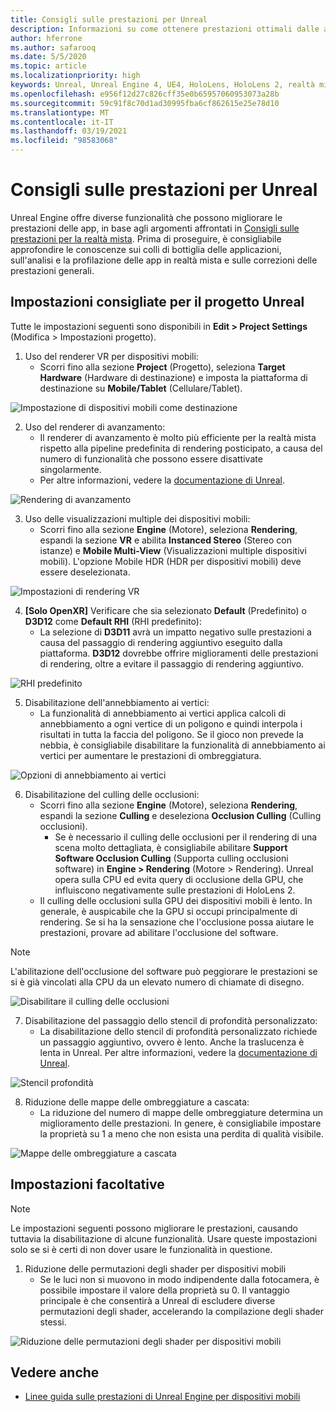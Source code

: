 ```yaml
---
title: Consigli sulle prestazioni per Unreal
description: Informazioni su come ottenere prestazioni ottimali dalle app di realtà mista con le impostazioni di progetto consigliate di Unreal.
author: hferrone
ms.author: safarooq
ms.date: 5/5/2020
ms.topic: article
ms.localizationpriority: high
keywords: Unreal, Unreal Engine 4, UE4, HoloLens, HoloLens 2, realtà mista, prestazioni, ottimizzazione, impostazioni, documentazione
ms.openlocfilehash: e956f12d27c826cff35e0b65957060953073a28b
ms.sourcegitcommit: 59c91f8c70d1ad30995fba6cf862615e25e78d10
ms.translationtype: MT
ms.contentlocale: it-IT
ms.lasthandoff: 03/19/2021
ms.locfileid: "98583068"
---
```

# <a name="performance-recommendations-for-unreal"></a>Consigli sulle prestazioni per Unreal

Unreal Engine offre diverse funzionalità che possono migliorare le prestazioni delle app, in base agli argomenti affrontati in [Consigli sulle prestazioni per la realtà mista](../platform-capabilities-and-apis/understanding-performance-for-mixed-reality.md). Prima di proseguire, è consigliabile approfondire le conoscenze sui colli di bottiglia delle applicazioni, sull'analisi e la profilazione delle app in realtà mista e sulle correzioni delle prestazioni generali.

## <a name="recommended-unreal-project-settings"></a>Impostazioni consigliate per il progetto Unreal

Tutte le impostazioni seguenti sono disponibili in **Edit > Project Settings** (Modifica > Impostazioni progetto).

1. Uso del renderer VR per dispositivi mobili:
    * Scorri fino alla sezione **Project** (Progetto), seleziona **Target Hardware** (Hardware di destinazione) e imposta la piattaforma di destinazione su **Mobile/Tablet** (Cellulare/Tablet).

![Impostazione di dispositivi mobili come destinazione](images/unreal/performance-recommendations-img-01.png)

2. Uso del renderer di avanzamento: 
    * Il renderer di avanzamento è molto più efficiente per la realtà mista rispetto alla pipeline predefinita di rendering posticipato, a causa del numero di funzionalità che possono essere disattivate singolarmente. 
    * Per altre informazioni, vedere la [documentazione di Unreal](https://docs.unrealengine.com/Platforms/VR/DevelopVR/VRPerformance/index.html).

![Rendering di avanzamento](images/unreal/performance-recommendations-img-04.png)

3. Uso delle visualizzazioni multiple dei dispositivi mobili:
    * Scorri fino alla sezione **Engine** (Motore), seleziona **Rendering**, espandi la sezione **VR** e abilita **Instanced Stereo** (Stereo con istanze) e **Mobile Multi-View** (Visualizzazioni multiple dispositivi mobili). L'opzione Mobile HDR (HDR per dispositivi mobili) deve essere deselezionata.

![Impostazioni di rendering VR](images/unreal/performance-recommendations-img-03.png)

4. **[Solo OpenXR]** Verificare che sia selezionato **Default** (Predefinito) o **D3D12** come **Default RHI** (RHI predefinito):
    * La selezione di **D3D11** avrà un impatto negativo sulle prestazioni a causa del passaggio di rendering aggiuntivo eseguito dalla piattaforma. **D3D12** dovrebbe offrire miglioramenti delle prestazioni di rendering, oltre a evitare il passaggio di rendering aggiuntivo.

![RHI predefinito](images/unreal/performance-recommendations-img-09.png)

5. Disabilitazione dell'annebbiamento ai vertici: 
    * La funzionalità di annebbiamento ai vertici applica calcoli di annebbiamento a ogni vertice di un poligono e quindi interpola i risultati in tutta la faccia del poligono. Se il gioco non prevede la nebbia, è consigliabile disabilitare la funzionalità di annebbiamento ai vertici per aumentare le prestazioni di ombreggiatura.

![Opzioni di annebbiamento ai vertici](images/unreal/performance-recommendations-img-05.png)

6. Disabilitazione del culling delle occlusioni:
    * Scorri fino alla sezione **Engine** (Motore), seleziona **Rendering**, espandi la sezione **Culling** e deseleziona **Occlusion Culling** (Culling occlusioni).
        + Se è necessario il culling delle occlusioni per il rendering di una scena molto dettagliata, è consigliabile abilitare **Support Software Occlusion Culling** (Supporta culling occlusioni software) in **Engine > Rendering** (Motore > Rendering). Unreal opera sulla CPU ed evita query di occlusione della GPU, che influiscono negativamente sulle prestazioni di HoloLens 2.
    * Il culling delle occlusioni sulla GPU dei dispositivi mobili è lento. In generale, è auspicabile che la GPU si occupi principalmente di rendering. Se si ha la sensazione che l'occlusione possa aiutare le prestazioni, provare ad abilitare l'occlusione del software. 

> [!NOTE]
> L'abilitazione dell'occlusione del software può peggiorare le prestazioni se si è già vincolati alla CPU da un elevato numero di chiamate di disegno.

![Disabilitare il culling delle occlusioni](images/unreal/performance-recommendations-img-02.png)

7. Disabilitazione del passaggio dello stencil di profondità personalizzato:
    * La disabilitazione dello stencil di profondità personalizzato richiede un passaggio aggiuntivo, ovvero è lento. Anche la traslucenza è lenta in Unreal. Per altre informazioni, vedere la [documentazione di Unreal](https://docs.unrealengine.com/Engine/Performance/Guidelines/index.html).

![Stencil profondità](images/unreal/performance-recommendations-img-06.png)

8. Riduzione delle mappe delle ombreggiature a cascata: 
    * La riduzione del numero di mappe delle ombreggiature determina un miglioramento delle prestazioni. In genere, è consigliabile impostare la proprietà su 1 a meno che non esista una perdita di qualità visibile. 

![Mappe delle ombreggiature a cascata](images/unreal/performance-recommendations-img-07.png)

## <a name="optional-settings"></a>Impostazioni facoltative

> [!NOTE]
> Le impostazioni seguenti possono migliorare le prestazioni, causando tuttavia la disabilitazione di alcune funzionalità. Usare queste impostazioni solo se si è certi di non dover usare le funzionalità in questione.

1. Riduzione delle permutazioni degli shader per dispositivi mobili
    * Se le luci non si muovono in modo indipendente dalla fotocamera, è possibile impostare il valore della proprietà su 0. Il vantaggio principale è che consentirà a Unreal di escludere diverse permutazioni degli shader, accelerando la compilazione degli shader stessi.

![Riduzione delle permutazioni degli shader per dispositivi mobili](images/unreal/performance-recommendations-img-08.png)

## <a name="see-also"></a>Vedere anche

* [Linee guida sulle prestazioni di Unreal Engine per dispositivi mobili]( https://docs.unrealengine.com/Platforms/Mobile/Performance/index.html)